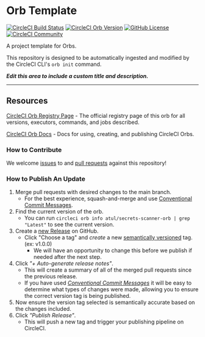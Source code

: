 # Orb Template


[![CircleCI Build Status](https://circleci.com/gh/atulsingh0/secrets-scanner-orb.svg?style=shield "CircleCI Build Status")](https://circleci.com/gh/atulsingh0/secrets-scanner-orb) [![CircleCI Orb Version](https://badges.circleci.com/orbs/atul/secrets-scanner-orb.svg)](https://circleci.com/orbs/registry/orb/atul/secrets-scanner-orb) [![GitHub License](https://img.shields.io/badge/license-MIT-lightgrey.svg)](https://raw.githubusercontent.com/atulsingh0/secrets-scanner-orb/master/LICENSE) [![CircleCI Community](https://img.shields.io/badge/community-CircleCI%20Discuss-343434.svg)](https://discuss.circleci.com/c/ecosystem/orbs)



A project template for Orbs.

This repository is designed to be automatically ingested and modified by the CircleCI CLI's `orb init` command.

_**Edit this area to include a custom title and description.**_

---

## Resources

[CircleCI Orb Registry Page](https://circleci.com/orbs/registry/orb/atul/secrets-scanner-orb) - The official registry page of this orb for all versions, executors, commands, and jobs described.

[CircleCI Orb Docs](https://circleci.com/docs/2.0/orb-intro/#section=configuration) - Docs for using, creating, and publishing CircleCI Orbs.

### How to Contribute

We welcome [issues](https://github.com/atulsingh0/secrets-scanner-orb/issues) to and [pull requests](https://github.com/atulsingh0/secrets-scanner-orb/pulls) against this repository!

### How to Publish An Update
1. Merge pull requests with desired changes to the main branch.
    - For the best experience, squash-and-merge and use [Conventional Commit Messages](https://conventionalcommits.org/).
2. Find the current version of the orb.
    - You can run `circleci orb info atul/secrets-scanner-orb | grep "Latest"` to see the current version.
3. Create a [new Release](https://github.com/atulsingh0/secrets-scanner-orb/releases/new) on GitHub.
    - Click "Choose a tag" and _create_ a new [semantically versioned](http://semver.org/) tag. (ex: v1.0.0)
      - We will have an opportunity to change this before we publish if needed after the next step.
4.  Click _"+ Auto-generate release notes"_.
    - This will create a summary of all of the merged pull requests since the previous release.
    - If you have used _[Conventional Commit Messages](https://conventionalcommits.org/)_ it will be easy to determine what types of changes were made, allowing you to ensure the correct version tag is being published.
5. Now ensure the version tag selected is semantically accurate based on the changes included.
6. Click _"Publish Release"_.
    - This will push a new tag and trigger your publishing pipeline on CircleCI.